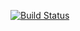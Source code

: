 [![Build Status](https://travis-ci.org/Behrouz-Babaki/AceEvalCpp.svg?branch=master)](https://travis-ci.org/Behrouz-Babaki/AceEvalCpp)
